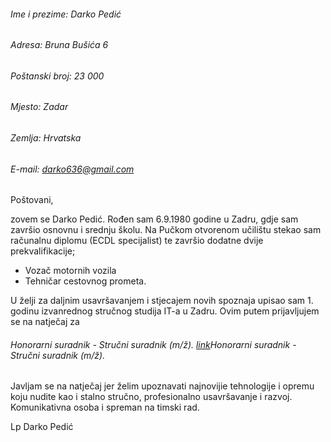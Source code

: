 ###### Ime i prezime: Darko Pedić
###### Adresa: Bruna Bušića 6
###### Poštanski broj: 23 000
###### Mjesto: Zadar
###### Zemlja: Hrvatska
###### E-mail: darko636@gmail.com

Poštovani,

zovem se Darko Pedić. Rođen sam 6.9.1980 godine u Zadru, gdje sam završio osnovnu i srednju školu. 
Na Pučkom otvorenom učilištu stekao sam računalnu diplomu (ECDL specijalist) te završio dodatne dvije prekvalifikacije;
 
- Vozač motornih vozila
- Tehničar cestovnog prometa.

U želji za daljnim usavršavanjem i stjecajem novih spoznaja upisao sam 1. godinu izvanrednog stručnog studija IT-a u Zadru.
Ovim putem prijavljujem se na natječaj za 
 ###### Honorarni suradnik - Stručni suradnik (m/ž). [link](https://www.moj-posao.net/Posao/500906/Honorarni-suradnik-Strucni-suradnik-mz/)Honorarni suradnik - Stručni suradnik (m/ž).

Javljam se na natječaj jer želim upoznavati najnovijie tehnologije i opremu koju nudite kao i stalno stručno, profesionalno usavršavanje i razvoj.
Komunikativna osoba i spreman na timski rad.



Lp
Darko Pedić




















